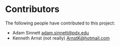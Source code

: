 Contributors
============

The following people have contributed to this project:

* Adam Sinnett <adam.sinnett@pdx.edu>
* Kenneth Arnst (not really) <ArnstK@hotmail.com>

